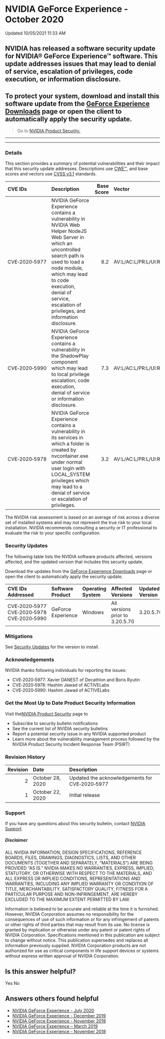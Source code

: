 

 NVIDIA GeForce Experience - October 2020
===========================================================




 Updated 10/05/2021 11:33 AM



NVIDIA has released a software security update for NVIDIA® GeForce Experience™ software. This update addresses issues that may lead to denial of service, escalation of privileges, code execution, or information disclosure.
------------------------------------------------------------------------------------------------------------------------------------------------------------------------------------------------------------------------------


To protect your system, download and install this software update from the [GeForce Experience Downloads](https://www.geforce.com/geforce-experience/download) page or open the client to automatically apply the security update.
----------------------------------------------------------------------------------------------------------------------------------------------------------------------------------------------------------------------------------


>Go to [NVIDIA Product Security.](https://www.nvidia.com/security/)
-------------------------------------------------------------------






---




### Details


This section provides a summary of potential vulnerabilities and their impact that this security update addresses. Descriptions use [CWE™](https://cwe.mitre.org/), and base scores and vectors use [CVSS v3.1](https://www.first.org/cvss/v3.1/user-guide) standards.


| CVE IDs | Description | Base Score | Vector |
|:--------------|:-------------------------------------------------------------------------------------------------------------------------------------------------------------------------------------------------------------------------------------------------------------------------|-------------:|:------------------------------------|
| CVE‑2020‑5977 | NVIDIA GeForce Experience contains a vulnerability in NVIDIA Web Helper NodeJS Web Server in which an uncontrolled search path is used to load a node module, which may lead to code execution, denial of service, escalation of privileges, and information disclosure. | 8.2 | AV:L/AC:L/PR:L/UI:R/S:C/C:H/I:H/A:H |
| CVE‑2020‑5990 | NVIDIA GeForce Experience contains a vulnerability in the ShadowPlay component which may lead to local privilege escalation, code execution, denial of service or information disclosure. | 7.3 | AV:L/AC:L/PR:L/UI:R/S:U/C:H/I:H/A:H |
| CVE‑2020‑5978 | NVIDIA GeForce Experience contains a vulnerability in its services in which a folder is created by nvcontainer.exe under normal user login with LOCAL\_SYSTEM privileges which may lead to a denial of service or escalation of privileges. | 3.2 | AV:L/AC:L/PR:L/UI:R/S:C/C:N/I:N/A:L |
The NVIDIA risk assessment is based on an average of risk across a diverse set of installed systems and may not represent the true risk to your local installation. NVIDIA recommends consulting a security or IT professional to evaluate the risk to your specific configuration.


### Security Updates


The following table lists the NVIDIA software products affected, versions affected, and the updated version that includes this security update.


Download the updates from the [GeForce Experience Downloads](https://www.geforce.com/geforce-experience/download) page or open the client to automatically apply the security update.


| CVE IDs Addressed | Software Product | Operating System | Affected Versions | Updated Version |
|:------------------------------------------|:-------------------|:-------------------|:--------------------------------|:------------------|
| CVE‑2020‑5977 CVE‑2020‑5978 CVE‑2020‑5990 | GeForce Experience | Windows | All versions prior to 3.20.5.70 | 3.20.5.70 |
### Mitigations


See [Security Updates](#security-updates) for the version to install.


### Acknowledgements


NVIDIA thanks following individuals for reporting the issues:


* CVE‑2020‑5977: Xavier DANEST of Decathlon and Boris Ryutin
* CVE‑2020‑5978: Hashim Jawad of ACTIVELabs
* CVE‑2020‑5990: Hashim Jawad of ACTIVELabs


### Get the Most Up to Date Product Security Information


Visit the[NVIDIA Product Security](https://www.nvidia.com/security) page to


* Subscribe to security bulletin notifications
* See the current list of NVIDIA security bulletins
* Report a potential security issue in any NVIDIA supported product
* Learn more about the vulnerability management process followed by the NVIDIA Product Security Incident Response Team (PSIRT)


### Revision History


| Revision | Date | Description |
|-----------:|:-----------------|:-----------------------------------------------|
| 2 | October 28, 2020 | Updated the acknowledgements for CVE‑2020‑5977 |
| 1 | October 22, 2020 | Initial release |
### Support


If you have any questions about this security bulletin, contact [NVIDIA Support](https://www.nvidia.com/object/support.html).


##### Disclaimer


ALL NVIDIA INFORMATION, DESIGN SPECIFICATIONS, REFERENCE BOARDS, FILES, DRAWINGS, DIAGNOSTICS, LISTS, AND OTHER DOCUMENTS (TOGETHER AND SEPARATELY, “MATERIALS”) ARE BEING PROVIDED “AS IS.” NVIDIA MAKES NO WARRANTIES, EXPRESS, IMPLIED, STATUTORY, OR OTHERWISE WITH RESPECT TO THE MATERIALS, AND ALL EXPRESS OR IMPLIED CONDITIONS, REPRESENTATIONS AND WARRANTIES, INCLUDING ANY IMPLIED WARRANTY OR CONDITION OF TITLE, MERCHANTABILITY, SATISFACTORY QUALITY, FITNESS FOR A PARTICULAR PURPOSE AND NON-INFRINGEMENT, ARE HEREBY EXCLUDED TO THE MAXIMUM EXTENT PERMITTED BY LAW.


Information is believed to be accurate and reliable at the time it is furnished. However, NVIDIA Corporation assumes no responsibility for the consequences of use of such information or for any infringement of patents or other rights of third parties that may result from its use. No license is granted by implication or otherwise under any patent or patent rights of NVIDIA Corporation. Specifications mentioned in this publication are subject to change without notice. This publication supersedes and replaces all information previously supplied. NVIDIA Corporation products are not authorized for use as critical components in life support devices or systems without express written approval of NVIDIA Corporation.










Is this answer helpful?
-----------------------



Yes
No







Answers others found helpful
----------------------------


* [ NVIDIA GeForce Experience - July 2020](/app/answers/detail/a_id/5038/related/1)
* [ NVIDIA GeForce Experience - December 2019](/app/answers/detail/a_id/4954/related/1)
* [ NVIDIA GeForce Experience - November 2019](/app/answers/detail/a_id/4860/related/1)
* [ NVIDIA GeForce Experience – March 2019](/app/answers/detail/a_id/4784/related/1)
* [ NVIDIA GeForce Experience - November 2018](/app/answers/detail/a_id/4740/related/1)








